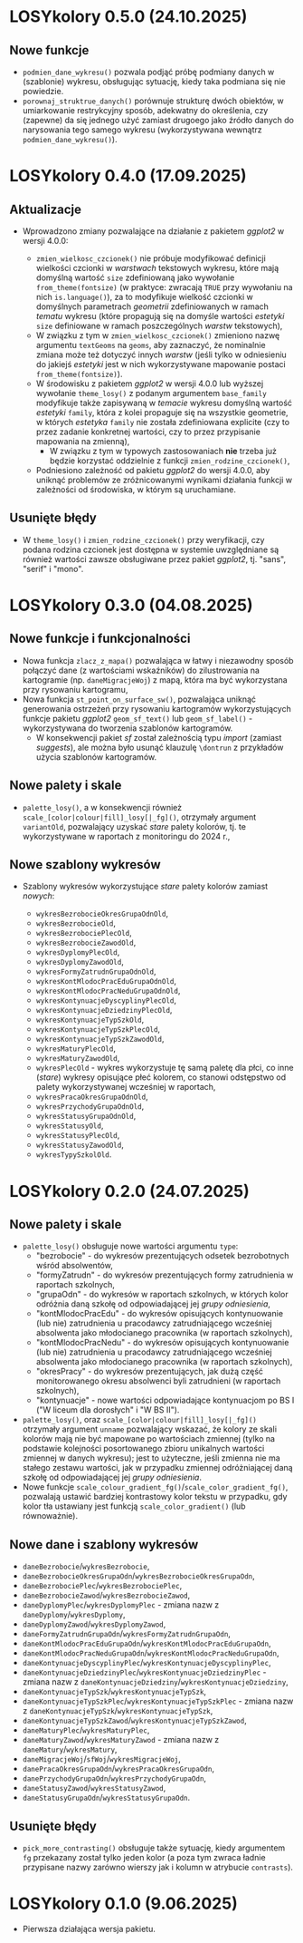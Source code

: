 # LOSYkolory 0.5.0 (24.10.2025)

## Nowe funkcje

-   `podmien_dane_wykresu()` pozwala podjąć próbę podmiany danych w (szablonie) wykresu, obsługując sytuację, kiedy taka podmiana się nie powiedzie.
-   `porownaj_struktrue_danych()` porównuje strukturę dwóch obiektów, w umiarkowanie restrykcyjny sposób, adekwatny do określenia, czy (zapewne) da się jednego użyć zamiast drugoego jako źródło danych do narysowania tego samego wykresu (wykorzystywana wewnątrz `podmien_dane_wykresu()`).

# LOSYkolory 0.4.0 (17.09.2025)

## Aktualizacje

-   Wprowadzono zmiany pozwalające na działanie z pakietem *ggplot2* w wersji 4.0.0:

    -   `zmien_wielkosc_czcionek()` nie próbuje modyfikować definicji wielkości czcionki w *warstwach* tekstowych wykresu, które mają domyślną wartość `size` zdefiniowaną jako wywołanie `from_theme(fontsize)` (w praktyce: zwracają `TRUE` przy wywołaniu na nich `is.language()`), za to modyfikuje wielkość czcionki w domyślnych parametrach *geometrii* zdefiniowanych w ramach *tematu* wykresu (które propagują się na domyśle wartości *estetyki* `size` definiowane w ramach poszczególnych *warstw* tekstowych),
    -   W związku z tym w `zmien_wielkosc_czcionek()` zmieniono nazwę argumentu `textGeoms` na `geoms`, aby zaznaczyć, że nominalnie zmiana może też dotyczyć innych *warstw* (jeśli tylko w odniesieniu do jakiejś *estetyki* jest w nich wykorzystywane mapowanie postaci `from_theme(fontsize)`).
    -   W środowisku z pakietem *ggplot2* w wersji 4.0.0 lub wyższej wywołanie `theme_losy()` z podanym argumentem `base_family` modyfikuje także zapisywaną w *temacie* wykresu domyślną wartość *estetyki* `family`, która z kolei propaguje się na wszystkie geometrie, w których *estetyka* `family` nie została zdefiniowana explicite (czy to przez zadanie konkretnej wartości, czy to przez przypisanie mapowania na zmienną),
        -   W związku z tym w typowych zastosowaniach **nie** trzeba już będzie korzystać oddzielnie z funkcji `zmien_rodzine_czcionek()`,
    -   Podniesiono zależność od pakietu *ggplot2* do wersji 4.0.0, aby uniknąć problemów ze zróżnicowanymi wynikami działania funkcji w zależności od środowiska, w którym są uruchamiane.

## Usunięte błędy

-   W `theme_losy()` i `zmien_rodzine_czcionek()` przy weryfikacji, czy podana rodzina czcionek jest dostępna w systemie uwzględniane są również wartości zawsze obsługiwane przez pakiet *ggplot2*, tj. "sans", "serif" i "mono".

# LOSYkolory 0.3.0 (04.08.2025)

## Nowe funkcje i funkcjonalności

-   Nowa funkcja `zlacz_z_mapa()` pozwalająca w łatwy i niezawodny sposób połączyć dane (z wartościami wskaźników) do zilustrowania na kartogramie (np. `daneMigracjeWoj`) z mapą, która ma być wykorzystana przy rysowaniu kartogramu,
-   Nowa funkcja `st_point_on_surface_sw()`, pozwalająca uniknąć generowania ostrzeżeń przy rysowaniu kartogramów wykorzystujących funkcje pakietu *ggplot2* `geom_sf_text()` lub `geom_sf_label()` - wykorzystywana do tworzenia szablonów kartogramów.
    -   W konsekwencji pakiet *sf* został zależnością typu *import* (zamiast *suggests*), ale można było usunąć klauzulę `\dontrun` z przykładów użycia szablonów kartogramów.

## Nowe palety i skale

-   `palette_losy()`, a w konsekwencji również `scale_[color|colour|fill]_losy[|_fg]()`, otrzymały argument `variantOld`, pozwalający uzyskać *stare* palety kolorów, tj. te wykorzystywane w raportach z monitoringu do 2024 r.,

## Nowe szablony wykresów

-   Szablony wykresów wykorzystujące *stare* palety kolorów zamiast *nowych*:

    -   `wykresBezrobocieOkresGrupaOdnOld`,
    -   `wykresBezrobocieOld`,
    -   `wykresBezrobociePlecOld`,
    -   `wykresBezrobocieZawodOld`,
    -   `wykresDyplomyPlecOld`,
    -   `wykresDyplomyZawodOld`,
    -   `wykresFormyZatrudnGrupaOdnOld`,
    -   `wykresKontMlodocPracEduGrupaOdnOld`,
    -   `wykresKontMlodocPracNeduGrupaOdnOld`,
    -   `wykresKontynuacjeDyscyplinyPlecOld`,
    -   `wykresKontynuacjeDziedzinyPlecOld`,
    -   `wykresKontynuacjeTypSzkOld`,
    -   `wykresKontynuacjeTypSzkPlecOld`,
    -   `wykresKontynuacjeTypSzkZawodOld`,
    -   `wykresMaturyPlecOld`,
    -   `wykresMaturyZawodOld`,
    -   `wykresPlecOld` - wykres wykorzystuje tę samą paletę dla płci, co inne (*stare*) wykresy opisujące płeć kolorem, co stanowi odstępstwo od palety wykorzystywanej wcześniej w raportach,
    -   `wykresPracaOkresGrupaOdnOld`,
    -   `wykresPrzychodyGrupaOdnOld`,
    -   `wykresStatusyGrupaOdnOld`,
    -   `wykresStatusyOld`,
    -   `wykresStatusyPlecOld`,
    -   `wykresStatusyZawodOld`,
    -   `wykresTypySzkolOld`.

# LOSYkolory 0.2.0 (24.07.2025)

## Nowe palety i skale

-   `palette_losy()` obsługuje nowe wartości argumentu `type`:
    -   "bezrobocie" - do wykresów prezentujących odsetek bezrobotnych wśród absolwentów,
    -   "formyZatrudn" - do wykresów prezentujących formy zatrudnienia w raportach szkolnych,
    -   "grupaOdn" - do wykresów w raportach szkolnych, w których kolor odróżnia daną szkołę od odpowiadającej jej *grupy odniesienia*,
    -   "kontMlodocPracEdu" - do wykresów opisujących kontynuowanie (lub nie) zatrudnienia u pracodawcy zatrudniającego wcześniej absolwenta jako młodocianego pracownika (w raportach szkolnych),
    -   "kontMlodocPracNedu" - do wykresów opisujących kontynuowanie (lub nie) zatrudnienia u pracodawcy zatrudniającego wcześniej absolwenta jako młodocianego pracownika (w raportach szkolnych),
    -   "okresPracy" - do wykresów prezentujących, jak dużą część monitorowanego okresu absolwenci byli zatrudnieni (w raportach szkolnych),
    -   "kontynuacje" - nowe wartości odpowiadające kontynuacjom po BS I ("W liceum dla dorosłych" i "W BS II").
-   `palette_losy()`, oraz `scale_[color|colour|fill]_losy[|_fg]()` otrzymały argument `unname` pozwalający wskazać, że kolory ze skali kolorów mają nie być mapowane po wartościach zmiennej (tylko na podstawie kolejności posortowanego zbioru unikalnych wartości zmiennej w danych wykresu); jest to użyteczne, jeśli zmienna nie ma stałego zestawu wartości, jak w przypadku zmiennej odróżniającej daną szkołę od odpowiadającej jej *grupy odniesienia*.
-   Nowe funkcje `scale_colour_gradient_fg()`/`scale_color_gradient_fg()`, pozwalają ustawić bardziej kontrastowy kolor tekstu w przypadku, gdy kolor tła ustawiany jest funkcją `scale_color_gradient()` (lub równoważnie).

## Nowe dane i szablony wykresów

-   `daneBezrobocie`/`wykresBezrobocie`,
-   `daneBezrobocieOkresGrupaOdn`/`wykresBezrobocieOkresGrupaOdn`,
-   `daneBezrobociePlec`/`wykresBezrobociePlec`,
-   `daneBezrobocieZawod`/`wykresBezrobocieZawod`,
-   `daneDyplomyPlec`/`wykresDyplomyPlec` - zmiana nazw z `daneDyplomy`/`wykresDyplomy`,
-   `daneDyplomyZawod`/`wykresDyplomyZawod`,
-   `daneFormyZatrudnGrupaOdn`/`wykresFormyZatrudnGrupaOdn`,
-   `daneKontMlodocPracEduGrupaOdn`/`wykresKontMlodocPracEduGrupaOdn`,
-   `daneKontMlodocPracNeduGrupaOdn`/`wykresKontMlodocPracNeduGrupaOdn`,
-   `daneKontynuacjeDyscyplinyPlec`/`wykresKontynuacjeDyscyplinyPlec`,
-   `daneKontynuacjeDziedzinyPlec`/`wykresKontynuacjeDziedzinyPlec` - zmiana nazw z `daneKontynuacjeDziedziny`/`wykresKontynuacjeDziedziny`,
-   `daneKontynuacjeTypSzk`/`wykresKontynuacjeTypSzk`,
-   `daneKontynuacjeTypSzkPlec`/`wykresKontynuacjeTypSzkPlec` - zmiana nazw z `daneKontynuacjeTypSzk`/`wykresKontynuacjeTypSzk`,
-   `daneKontynuacjeTypSzkZawod`/`wykresKontynuacjeTypSzkZawod`,
-   `daneMaturyPlec`/`wykresMaturyPlec`,
-   `daneMaturyZawod`/`wykresMaturyZawod` - zmiana nazw z `daneMatury`/`wykresMatury`,
-   `daneMigracjeWoj`/`sfWoj`/`wykresMigracjeWoj`,
-   `danePracaOkresGrupaOdn`/`wykresPracaOkresGrupaOdn`,
-   `danePrzychodyGrupaOdn`/`wykresPrzychodyGrupaOdn`,
-   `daneStatusyZawod`/`wykresStatusyZawod`,
-   `daneStatusyGrupaOdn`/`wykresStatusyGrupaOdn`.

## Usunięte błędy

-   `pick_more_contrasting()` obsługuje także sytuację, kiedy argumentem `fg` przekazany został tylko jeden kolor (a poza tym zwraca ładnie przypisane nazwy zarówno wierszy jak i kolumn w atrybucie `contrasts`).

# LOSYkolory 0.1.0 (9.06.2025)

-   Pierwsza działająca wersja pakietu.
